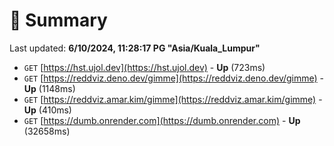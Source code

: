 # 📖 Summary
Last updated: **6/10/2024, 11:28:17 PG "Asia/Kuala_Lumpur"**

- `GET` [https://hst.ujol.dev](https://hst.ujol.dev) - **Up** (723ms)
- `GET` [https://reddviz.deno.dev/gimme](https://reddviz.deno.dev/gimme) - **Up** (1148ms)
- `GET` [https://reddviz.amar.kim/gimme](https://reddviz.amar.kim/gimme) - **Up** (410ms)
- `GET` [https://dumb.onrender.com](https://dumb.onrender.com) - **Up** (32658ms)
